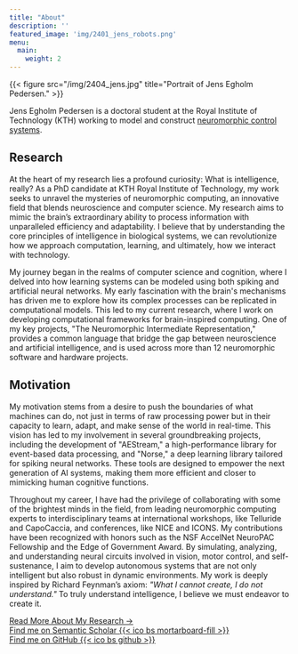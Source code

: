 ```yaml
---
title: "About"
description: ''
featured_image: 'img/2401_jens_robots.png'
menu:
  main:
    weight: 2
---
```

{{< figure src="/img/2404_jens.jpg" title="Portrait of Jens Egholm Pedersen." >}}

Jens Egholm Pedersen is a doctoral student at the Royal Institute of Technology (KTH) working to model and construct [neuromorphic control systems](https://en.wikipedia.org/wiki/Neuromorphic_engineering).

    
## Research

At the heart of my research lies a profound curiosity: What is intelligence, really? As a PhD candidate at KTH Royal Institute of Technology, my work seeks to unravel the mysteries of neuromorphic computing, an innovative field that blends neuroscience and computer science. My research aims to mimic the brain’s extraordinary ability to process information with unparalleled efficiency and adaptability. I believe that by understanding the core principles of intelligence in biological systems, we can revolutionize how we approach computation, learning, and ultimately, how we interact with technology.

My journey began in the realms of computer science and cognition, where I delved into how learning systems can be modeled using both spiking and artificial neural networks. My early fascination with the brain's mechanisms has driven me to explore how its complex processes can be replicated in computational models. This led to my current research, where I work on developing computational frameworks for brain-inspired computing. One of my key projects, "The Neuromorphic Intermediate Representation," provides a common language that bridge the gap between neuroscience and artificial intelligence, and is used across more than 12 neuromorphic software and hardware projects.

## Motivation

My motivation stems from a desire to push the boundaries of what machines can do, not just in terms of raw processing power but in their capacity to learn, adapt, and make sense of the world in real-time. This vision has led to my involvement in several groundbreaking projects, including the development of "AEStream," a high-performance library for event-based data processing, and "Norse," a deep learning library tailored for spiking neural networks. These tools are designed to empower the next generation of AI systems, making them more efficient and closer to mimicking human cognitive functions.

Throughout my career, I have had the privilege of collaborating with some of the brightest minds in the field, from leading neuromorphic computing experts to interdisciplinary teams at international workshops, like Telluride and CapoCaccia, and conferences, like NICE and ICONS. My contributions have been recognized with honors such as the NSF AccelNet NeuroPAC Fellowship and the Edge of Government Award. 
By simulating, analyzing, and understanding neural circuits involved in vision, motor control, and self-sustenance, I aim to develop autonomous systems that are not only intelligent but also robust in dynamic environments. My work is deeply inspired by Richard Feynman’s axiom: *"What I cannot create, I do not understand."* To truly understand intelligence, I believe we must endeavor to create it.


<div class="tc mt4">
  <a href="/posts" class="f8 link dim br2 ba ph3 pv2 mb2 dib dark-gray hover-bg-light-gray">
    Read More About My Research →
  </a>
  <br/>
  <a href="https://www.semanticscholar.org/author/Jens-Egholm-Pedersen/2146807252" class="f8 link dim br2 ba ph3 pv2 mb2 dib dark-gray hover-bg-light-gray">
    Find me on Semantic Scholar 
    {{< ico bs mortarboard-fill >}}
  </a>
  <br/>
  <a href="https://github.com/jegp" class="f8 link dim br2 ba ph3 pv2 mb2 dib dark-gray hover-bg-light-gray">
    Find me on GitHub 
    {{< ico bs github >}}
  </a>
</div>


